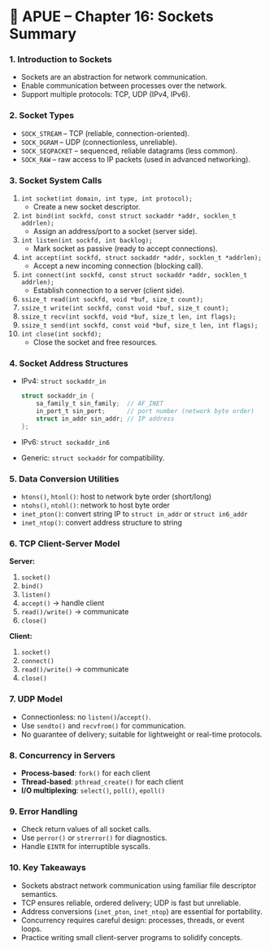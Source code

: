 # 📘 APUE – Chapter 16: Sockets Summary

### **1. Introduction to Sockets**

- Sockets are an abstraction for network communication.
- Enable communication between processes over the network.
- Support multiple protocols: TCP, UDP (IPv4, IPv6).

### **2. Socket Types**

- `SOCK_STREAM` – TCP (reliable, connection-oriented).
- `SOCK_DGRAM` – UDP (connectionless, unreliable).
- `SOCK_SEQPACKET` – sequenced, reliable datagrams (less common).
- `SOCK_RAW` – raw access to IP packets (used in advanced networking).

### **3. Socket System Calls**

1. `int socket(int domain, int type, int protocol);`
   - Create a new socket descriptor.
2. `int bind(int sockfd, const struct sockaddr *addr, socklen_t addrlen);`
   - Assign an address/port to a socket (server side).
3. `int listen(int sockfd, int backlog);`
   - Mark socket as passive (ready to accept connections).
4. `int accept(int sockfd, struct sockaddr *addr, socklen_t *addrlen);`
   - Accept a new incoming connection (blocking call).
5. `int connect(int sockfd, const struct sockaddr *addr, socklen_t addrlen);`
   - Establish connection to a server (client side).
6. `ssize_t read(int sockfd, void *buf, size_t count);`
7. `ssize_t write(int sockfd, const void *buf, size_t count);`
8. `ssize_t recv(int sockfd, void *buf, size_t len, int flags);`
9. `ssize_t send(int sockfd, const void *buf, size_t len, int flags);`
10. `int close(int sockfd);`
    - Close the socket and free resources.

### **4. Socket Address Structures**

- IPv4: `struct sockaddr_in`

  ```c
  struct sockaddr_in {
      sa_family_t sin_family;  // AF_INET
      in_port_t sin_port;      // port number (network byte order)
      struct in_addr sin_addr; // IP address
  };
  ```

- IPv6: `struct sockaddr_in6`
- Generic: `struct sockaddr` for compatibility.

### **5. Data Conversion Utilities**

- `htons()`, `htonl()`: host to network byte order (short/long)
- `ntohs()`, `ntohl()`: network to host byte order
- `inet_pton()`: convert string IP to `struct in_addr` or `struct in6_addr`
- `inet_ntop()`: convert address structure to string

### **6. TCP Client-Server Model**

**Server:**

1. `socket()`
2. `bind()`
3. `listen()`
4. `accept()` → handle client
5. `read()/write()` → communicate
6. `close()`

**Client:**

1. `socket()`
2. `connect()`
3. `read()/write()` → communicate
4. `close()`

### **7. UDP Model**

- Connectionless: no `listen()`/`accept()`.
- Use `sendto()` and `recvfrom()` for communication.
- No guarantee of delivery; suitable for lightweight or real-time protocols.

### **8. Concurrency in Servers**

- **Process-based**: `fork()` for each client
- **Thread-based**: `pthread_create()` for each client
- **I/O multiplexing**: `select()`, `poll()`, `epoll()`

### **9. Error Handling**

- Check return values of all socket calls.
- Use `perror()` or `strerror()` for diagnostics.
- Handle `EINTR` for interruptible syscalls.

### **10. Key Takeaways**

- Sockets abstract network communication using familiar file descriptor semantics.
- TCP ensures reliable, ordered delivery; UDP is fast but unreliable.
- Address conversions (`inet_pton`, `inet_ntop`) are essential for portability.
- Concurrency requires careful design: processes, threads, or event loops.
- Practice writing small client-server programs to solidify concepts.
